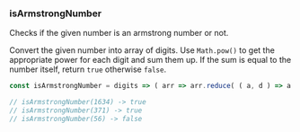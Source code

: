 ### isArmstrongNumber

Checks if the given number is an armstrong number or not.

Convert the given number into array of digits. Use `Math.pow()` to get the appropriate power for each digit and sum them up. If the sum is equal to the number itself, return `true` otherwise `false`.

```js
const isArmstrongNumber = digits => ( arr => arr.reduce( ( a, d ) => a + Math.pow( parseInt( d ), arr.length ), 0 ) == digits ? true : false )( ( digits+'' ).split( '' ) )

// isArmstrongNumber(1634) -> true
// isArmstrongNumber(371) -> true
// isArmstrongNumber(56) -> false
```
